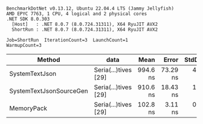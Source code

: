 ```

BenchmarkDotNet v0.13.12, Ubuntu 22.04.4 LTS (Jammy Jellyfish)
AMD EPYC 7763, 1 CPU, 4 logical and 2 physical cores
.NET SDK 8.0.303
  [Host]   : .NET 8.0.7 (8.0.724.31311), X64 RyuJIT AVX2
  ShortRun : .NET 8.0.7 (8.0.724.31311), X64 RyuJIT AVX2

Job=ShortRun  IterationCount=3  LaunchCount=1  
WarmupCount=3  

```
| Method                  | data                 | Mean     | Error    | StdDev  | Min      | Max      | Gen0   | Allocated |
|------------------------ |--------------------- |---------:|---------:|--------:|---------:|---------:|-------:|----------:|
| SystemTextJson          | Seria(...)tives [29] | 994.6 ns | 73.29 ns | 4.02 ns | 991.9 ns | 999.2 ns | 0.0038 |     464 B |
| SystemTextJsonSourceGen | Seria(...)tives [29] | 910.6 ns | 18.43 ns | 1.01 ns | 909.5 ns | 911.6 ns | 0.0067 |     568 B |
| MemoryPack              | Seria(...)tives [29] | 102.8 ns |  3.11 ns | 0.17 ns | 102.7 ns | 103.0 ns | 0.0014 |     120 B |
